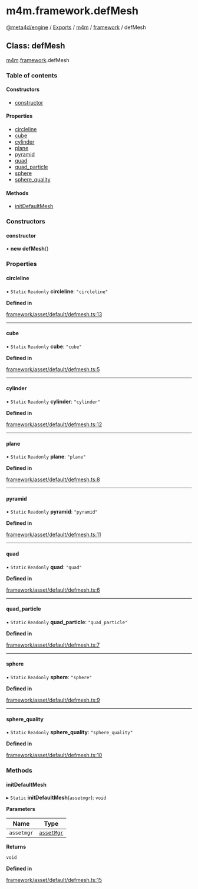 # m4m.framework.defMesh

[@meta4d/engine](../) / [Exports](../modules/) / [m4m](../modules/m4m.md) / [framework](../modules/m4m.framework.md) / defMesh

## Class: defMesh

[m4m](../modules/m4m.md).[framework](../modules/m4m.framework.md).defMesh

### Table of contents

#### Constructors

* [constructor](m4m.framework.defMesh.md#constructor)

#### Properties

* [circleline](m4m.framework.defMesh.md#circleline)
* [cube](m4m.framework.defMesh.md#cube)
* [cylinder](m4m.framework.defMesh.md#cylinder)
* [plane](m4m.framework.defMesh.md#plane)
* [pyramid](m4m.framework.defMesh.md#pyramid)
* [quad](m4m.framework.defMesh.md#quad)
* [quad\_particle](m4m.framework.defMesh.md#quad\_particle)
* [sphere](m4m.framework.defMesh.md#sphere)
* [sphere\_quality](m4m.framework.defMesh.md#sphere\_quality)

#### Methods

* [initDefaultMesh](m4m.framework.defMesh.md#initdefaultmesh)

### Constructors

#### constructor

• **new defMesh**()

### Properties

#### circleline

▪ `Static` `Readonly` **circleline**: `"circleline"`

**Defined in**

[framework/asset/default/defmesh.ts:13](https://github.com/meta4d-me/meta4d-engine/blob/cf6bfe6/src/framework/asset/default/defmesh.ts#L13)

***

#### cube

▪ `Static` `Readonly` **cube**: `"cube"`

**Defined in**

[framework/asset/default/defmesh.ts:5](https://github.com/meta4d-me/meta4d-engine/blob/cf6bfe6/src/framework/asset/default/defmesh.ts#L5)

***

#### cylinder

▪ `Static` `Readonly` **cylinder**: `"cylinder"`

**Defined in**

[framework/asset/default/defmesh.ts:12](https://github.com/meta4d-me/meta4d-engine/blob/cf6bfe6/src/framework/asset/default/defmesh.ts#L12)

***

#### plane

▪ `Static` `Readonly` **plane**: `"plane"`

**Defined in**

[framework/asset/default/defmesh.ts:8](https://github.com/meta4d-me/meta4d-engine/blob/cf6bfe6/src/framework/asset/default/defmesh.ts#L8)

***

#### pyramid

▪ `Static` `Readonly` **pyramid**: `"pyramid"`

**Defined in**

[framework/asset/default/defmesh.ts:11](https://github.com/meta4d-me/meta4d-engine/blob/cf6bfe6/src/framework/asset/default/defmesh.ts#L11)

***

#### quad

▪ `Static` `Readonly` **quad**: `"quad"`

**Defined in**

[framework/asset/default/defmesh.ts:6](https://github.com/meta4d-me/meta4d-engine/blob/cf6bfe6/src/framework/asset/default/defmesh.ts#L6)

***

#### quad\_particle

▪ `Static` `Readonly` **quad\_particle**: `"quad_particle"`

**Defined in**

[framework/asset/default/defmesh.ts:7](https://github.com/meta4d-me/meta4d-engine/blob/cf6bfe6/src/framework/asset/default/defmesh.ts#L7)

***

#### sphere

▪ `Static` `Readonly` **sphere**: `"sphere"`

**Defined in**

[framework/asset/default/defmesh.ts:9](https://github.com/meta4d-me/meta4d-engine/blob/cf6bfe6/src/framework/asset/default/defmesh.ts#L9)

***

#### sphere\_quality

▪ `Static` `Readonly` **sphere\_quality**: `"sphere_quality"`

**Defined in**

[framework/asset/default/defmesh.ts:10](https://github.com/meta4d-me/meta4d-engine/blob/cf6bfe6/src/framework/asset/default/defmesh.ts#L10)

### Methods

#### initDefaultMesh

▸ `Static` **initDefaultMesh**(`assetmgr`): `void`

**Parameters**

| Name       | Type                                    |
| ---------- | --------------------------------------- |
| `assetmgr` | [`assetMgr`](m4m.framework.assetMgr.md) |

**Returns**

`void`

**Defined in**

[framework/asset/default/defmesh.ts:15](https://github.com/meta4d-me/meta4d-engine/blob/cf6bfe6/src/framework/asset/default/defmesh.ts#L15)
